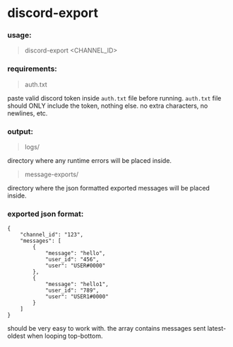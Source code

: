 # discord-export

### usage: 

> discord-export <CHANNEL_ID>

### requirements: 

> auth.txt

paste valid discord token inside `auth.txt` file before running. `auth.txt` file should ONLY include the token, nothing else. no extra characters, no newlines, etc.

### output:

> logs/

directory where any runtime errors will be placed inside.

> message-exports/

directory where the json formatted exported messages will be placed inside.

### exported json format:

```
{
    "channel_id": "123",
    "messages": [
        {
            "message": "hello",
            "user_id": "456",
            "user": "USER#0000"
        },
        {
            "message": "hello1",
            "user_id": "789",
            "user": "USER1#0000"
        }
    ]
}
```

should be very easy to work with. the array contains messages sent latest-oldest when looping top-bottom.